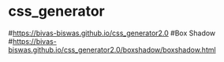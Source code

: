 # css_generator
#https://bivas-biswas.github.io/css_generator2.0
#Box Shadow
#https://bivas-biswas.github.io/css_generator2.0/boxshadow/boxshadow.html
